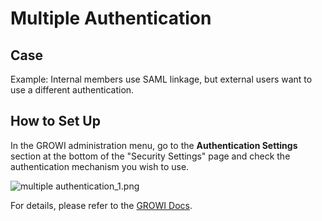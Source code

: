 # Multiple Authentication
## Case
Example: Internal members use SAML linkage, but external users want to use a different authentication.

## How to Set Up
In the GROWI administration menu, go to the **Authentication Settings** section at the bottom of the "Security Settings" page and check the authentication mechanism you wish to use.

![multiple authentication_1.png](/assets/images/en/multipleauthentication_1.png)

For details, please refer to the [GROWI Docs](https://docs.growi.org).

